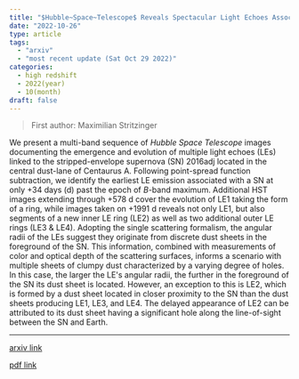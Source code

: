 ```yaml
---
title: "$Hubble~Space~Telescope$ Reveals Spectacular Light Echoes Associated with the Stripped-envelope Supernova 2016adj in the Iconic Dust Lane of Centaurus A"
date: "2022-10-26"
type: article
tags:
  - "arxiv"
  - "most recent update (Sat Oct 29 2022)"
categories:
  - high redshift
  - 2022(year)
  - 10(month)
draft: false
---
```


> First author: Maximilian Stritzinger

 We present a multi-band sequence of $Hubble~Space~Telescope$ images
documenting the emergence and evolution of multiple light echoes (LEs) linked
to the stripped-envelope supernova (SN) 2016adj located in the central
dust-lane of Centaurus A. Following point-spread function subtraction, we
identify the earliest LE emission associated with a SN at only $+$34 days (d)
past the epoch of $B$-band maximum. Additional HST images extending through
$+$578 d cover the evolution of LE1 taking the form of a ring, while images
taken on $+$1991 d reveals not only LE1, but also segments of a new inner LE
ring (LE2) as well as two additional outer LE rings (LE3 & LE4). Adopting the
single scattering formalism, the angular radii of the LEs suggest they
originate from discrete dust sheets in the foreground of the SN. This
information, combined with measurements of color and optical depth of the
scattering surfaces, informs a scenario with multiple sheets of clumpy dust
characterized by a varying degree of holes. In this case, the larger the LE's
angular radii, the further in the foreground of the SN its dust sheet is
located. However, an exception to this is LE2, which is formed by a dust sheet
located in closer proximity to the SN than the dust sheets producing LE1, LE3,
and LE4. The delayed appearance of LE2 can be attributed to its dust sheet
having a significant hole along the line-of-sight between the SN and Earth.

---
[arxiv link](http://arxiv.org/abs/2210.14778v1)

[pdf link](http://arxiv.org/pdf/2210.14778v1)